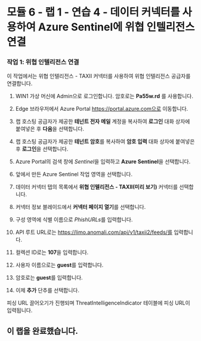 ﻿# 모듈 6 - 랩 1 - 연습 4 - 데이터 커넥터를 사용하여 Azure Sentinel에 위협 인텔리전스 연결

### 작업 1: 위협 인텔리전스 연결

이 작업에서는 위협 인텔리전스 - TAXII 커넥터를 사용하여 위협 인텔리전스 공급자를 연결합니다.

1. WIN1 가상 머신에 Admin으로 로그인합니다. 암호로는 **Pa55w.rd** 를 사용합니다.  

2. Edge 브라우저에서 Azure Portal https://portal.azure.com으로 이동합니다.

3. 랩 호스팅 공급자가 제공한 **테넌트 전자 메일** 계정을 복사하여 **로그인** 대화 상자에 붙여넣은 후 **다음**을 선택합니다.

4. 랩 호스팅 공급자가 제공한 **테넌트 암호**를 복사하여 **암호 입력** 대화 상자에 붙여넣은 후 **로그인**을 선택합니다.

5. Azure Portal의 검색 창에 *Sentinel*을 입력하고 **Azure Sentinel**을 선택합니다.

6. 앞에서 만든 Azure Sentinel 작업 영역을 선택합니다.

7. 데이터 커넥터 탭의 목록에서 **위협 인텔리전스 - TAXII(미리 보기)** 커넥터를 선택합니다.

8. 커넥터 정보 블레이드에서 **커넥터 페이지 열기**를 선택합니다.

9. 구성 영역에 식별 이름으로 *PhishURLs*를 입력합니다.

10. API 루트 URL로는 https://limo.anomali.com/api/v1/taxii2/feeds/를 입력합니다.

11. 컬렉션 ID로는 **107**을 입력합니다.

12. 사용자 이름으로는 **guest**를 입력합니다.

13. 암호로는 **guest**를 입력합니다.

14. 이제 **추가** 단추를 선택합니다.  

피싱 URL 끌어오기가 진행되며 ThreatIntelligenceIndicator 테이블에 피싱 URL이 입력됩니다. 

## 이 랩을 완료했습니다.